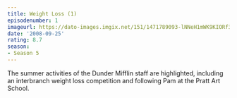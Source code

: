 ```yaml
---
title: Weight Loss (1)
episodenumber: 1
imageurl: https://dato-images.imgix.net/151/1471789093-lNNeH1mWK9KIORf3CAOfxJPCey5.jpg?ixlib=rb-1.1.0&ch=DPR%2CWidth&auto=compress%2Cformat
date: '2008-09-25'
rating: 8.7
season:
- Season 5
---
```


The summer activities of the Dunder Mifflin staff are highlighted, including an interbranch weight loss competition and following Pam at the Pratt Art School.